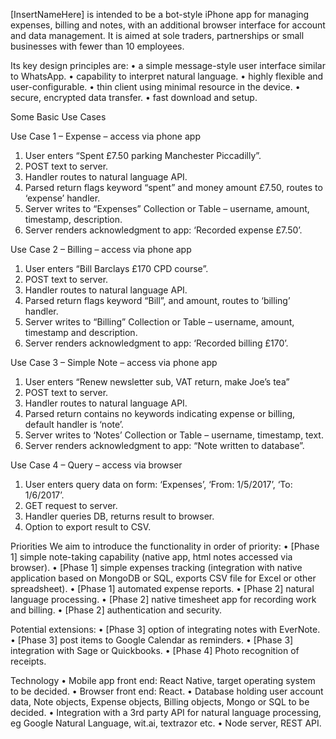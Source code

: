 [InsertNameHere] is intended to be a bot-style iPhone app for managing expenses, billing and notes, 
with an additional browser interface for account and data management. It is aimed at sole traders, partnerships or 
small businesses with fewer than 10 employees. 

Its key design principles are: 
•	a simple message-style user interface similar to WhatsApp.
•	capability to interpret natural language.
•	highly flexible and user-configurable.
•	thin client using minimal resource in the device.
•	secure, encrypted data transfer.
•	fast download and setup.

Some Basic Use Cases

Use Case 1 – Expense – access via phone app
1.	User enters “Spent £7.50 parking Manchester Piccadilly”.
2.	POST text to server.
3.	Handler routes to natural language API.
4.	Parsed return flags keyword “spent” and money amount £7.50, routes to ‘expense’ handler.
5.	Server writes to “Expenses” Collection or Table – username, amount, timestamp, description.
6.	Server renders acknowledgment to app: ‘Recorded expense £7.50’.

Use Case 2 – Billing – access via phone app
1.	User enters “Bill Barclays £170 CPD course”.
2.	POST text to server.
3.	Handler routes to natural language API.
4.	Parsed return flags keyword “Bill”, and amount, routes to ‘billing’ handler.
5.	Server writes to “Billing” Collection or Table – username, amount, timestamp and description.
6.	Server renders acknowledgment to app: ‘Recorded billing £170’.

Use Case 3 – Simple Note – access via phone app
1.	User enters “Renew newsletter sub, VAT return, make Joe’s tea”
2.	POST text to server.
3.	Handler routes to natural language API.
4.	Parsed return contains no keywords indicating expense or billing, default handler is ‘note’.
5.	Server writes to ‘Notes’ Collection or Table – username, timestamp, text.
6.	Server renders acknowledgment to app: “Note written to database”.

Use Case 4 – Query – access via browser
1.	User enters query data on form: ‘Expenses’, ‘From: 1/5/2017’, ‘To: 1/6/2017’.
2.	GET request to server.
3.	Handler queries DB, returns result to browser.
4.	Option to export result to CSV.

Priorities
We aim to introduce the functionality in order of priority: 
•	[Phase 1] simple note-taking capability (native app, html notes accessed via browser).
•	[Phase 1] simple expenses tracking (integration with native application based on MongoDB or SQL, exports CSV file for Excel or other spreadsheet).
•	[Phase 1] automated expense reports.
•	[Phase 2] natural language processing.
•	[Phase 2] native timesheet app for recording work and billing.
•	[Phase 2] authentication and security.

Potential extensions:
•	[Phase 3] option of integrating notes with EverNote.
•	[Phase 3] post items to Google Calendar as reminders.
•	[Phase 3] integration with Sage or Quickbooks.
•	[Phase 4] Photo recognition of receipts.

Technology
•	Mobile app front end: React Native, target operating system to be decided.
•	Browser front end: React.
•	Database holding user account data, Note objects, Expense objects, Billing objects, Mongo or SQL to be decided.
•	Integration with a 3rd party API for natural language processing, eg Google Natural Language, wit.ai, textrazor etc.
•	Node server, REST API.
